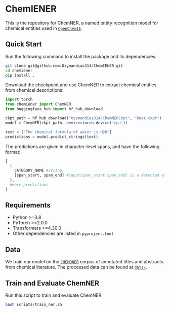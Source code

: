 # ChemIENER
This is the repository for ChemNER, a named entity recognition model for chemical entities used in [`OpenChemIE`](mit.openchemie.info).

## Quick Start
Run the following command to install the package and its dependencies:
```bash
git clone git@github.com:Ozymandias314/ChemIENER.git
cd chemiener
pip install .
```

Download the checkpoint and use ChemNER to extract chemical entities from chemical descriptions:

```python 
import torch
from chemiener import ChemNER
from huggingface_hub import hf_hub_download

ckpt_path = hf_hub_download("Ozymandias314/ChemNERCkpt", "best.ckpt")
model = ChemNER(ckpt_path, device=torch.device('cpu'))

text = ["The chemical formula of water is H2O"]
predictions = model.predict_strings(text)
```
The predictions are given in character-level spans, and have the following format:
```python
[
  (
    CATEGORY_NAME #string,
    [span_start, span_end] #input[span_start:span_end] is a detected entity of category CATEGORY_NAME
  ),
  #more predictions
]
```

## Requirements
- Python >=3.8
- PyTorch >=2.0.0
- Transformers >=4.30.0
- Other dependencies are listed in `pyproject.toml`

## Data
We train our model on the [`CHEMDNER`](https://jcheminf.biomedcentral.com/articles/10.1186/1758-2946-7-S1-S2) corpus of annotated titles and abstracts from chemical literature. The processed
data can be found at [`data/`](data).

## Train and Evaluate ChemNER
Run this script to train and evaluate ChemNER:
```bash
bash scripts/train_ner.sh
```
